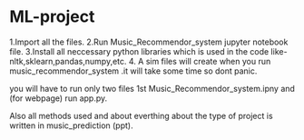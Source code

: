 # ML-project

1.Import all the files.
2.Run Music_Recommendor_system jupyter notebook file.
3.Install all neccessary python libraries which is used in the code like-nltk,sklearn,pandas,numpy,etc.
4. A sim files will create when you run music_recommendor_system .it will take some time so dont panic.

you will have to run only two files 1st Music_Recommendor_system.ipny and (for webpage) run app.py.

Also all methods used and about everthing about the type of project is written in music_prediction (ppt).
